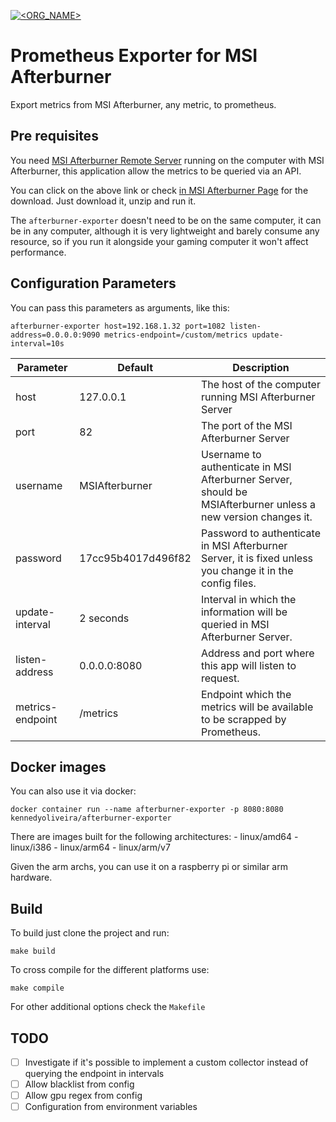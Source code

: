 [![<ORG_NAME>](https://circleci.com/gh/kennedyoliveira/prometheus-msi-afterburner-exporter.svg?style=shield)](https://app.circleci.com/pipelines/github/kennedyoliveira/prometheus-msi-afterburner-exporter)

# Prometheus Exporter for MSI Afterburner
Export metrics from MSI Afterburner, any metric, to prometheus.

## Pre requisites
You need [MSI Afterburner Remote Server](http://download.msi.com/uti_exe/vga/MSIAfterburnerRemoteServer.zip) running 
on the computer with MSI Afterburner, this application allow the metrics to be queried via an API.

You can click on the above link or check [in MSI Afterburner Page](https://www.msi.com/page/afterburner) for the download.
Just download it, unzip and run it.

The `afterburner-exporter` doesn't need to be on the same computer, it can be in any computer, although it is very lightweight and
barely consume any resource, so if you run it alongside your gaming computer it won't affect performance.

## Configuration Parameters
You can pass this parameters as arguments, like this:

```shell script
afterburner-exporter host=192.168.1.32 port=1082 listen-address=0.0.0.0:9090 metrics-endpoint=/custom/metrics update-interval=10s
```

| Parameter         | Default               | Description
| ---------         | -------               | ------------
| host              | 127.0.0.1             | The host of the computer running MSI Afterburner Server
| port              | 82                    | The port of the MSI Afterburner Server
| username          | MSIAfterburner        | Username to authenticate in MSI Afterburner Server, should be MSIAfterburner unless a new version changes it.
| password          | 17cc95b4017d496f82    | Password to authenticate in MSI Afterburner Server, it is fixed unless you change it in the config files.
| update-interval   | 2 seconds             | Interval in which the information will be queried in MSI Afterburner Server.
| listen-address    | 0.0.0.0:8080          | Address and port where this app will listen to request.
| metrics-endpoint  | /metrics              | Endpoint which the metrics will be available to be scrapped by Prometheus.

## Docker images
You can also use it via docker:

```shell script
docker container run --name afterburner-exporter -p 8080:8080 kennedyoliveira/afterburner-exporter
``` 

There are images built for the following architectures:
    - linux/amd64
    - linux/i386
    - linux/arm64
    - linux/arm/v7
    
Given the arm archs, you can use it on a raspberry pi or similar arm hardware.

## Build
To build just clone the project and run:
```shell script
make build
```

To cross compile for the different platforms use:
```shell script
make compile
```

For other additional options check the `Makefile`

## TODO

 - [ ] Investigate if it's possible to implement a custom collector instead of querying the endpoint in intervals
 - [ ] Allow blacklist from config
 - [ ] Allow gpu regex from config
 - [ ] Configuration from environment variables 